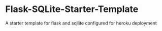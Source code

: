 # Flask-SQLite-Starter-Template
A starter template for flask and sqllite configured for heroku deployment
